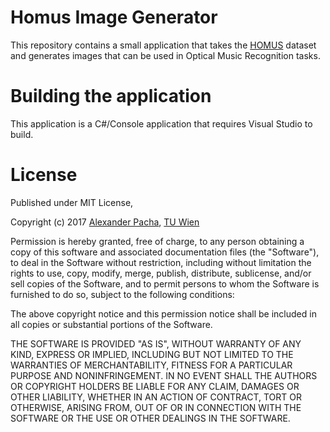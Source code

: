 # Homus Image Generator

This repository contains a small application that takes the [HOMUS](http://grfia.dlsi.ua.es/homus/) dataset and generates images
that can be used in Optical Music Recognition tasks.

# Building the application
This application is a C#/Console application that requires Visual Studio to build.

# License

Published under MIT License,

Copyright (c) 2017 [Alexander Pacha](http://my-it.at), [TU Wien](https://www.ims.tuwien.ac.at/people/alexander-pacha)

Permission is hereby granted, free of charge, to any person obtaining a copy
of this software and associated documentation files (the "Software"), to deal
in the Software without restriction, including without limitation the rights
to use, copy, modify, merge, publish, distribute, sublicense, and/or sell
copies of the Software, and to permit persons to whom the Software is
furnished to do so, subject to the following conditions:

The above copyright notice and this permission notice shall be included in all
copies or substantial portions of the Software.

THE SOFTWARE IS PROVIDED "AS IS", WITHOUT WARRANTY OF ANY KIND, EXPRESS OR
IMPLIED, INCLUDING BUT NOT LIMITED TO THE WARRANTIES OF MERCHANTABILITY,
FITNESS FOR A PARTICULAR PURPOSE AND NONINFRINGEMENT. IN NO EVENT SHALL THE
AUTHORS OR COPYRIGHT HOLDERS BE LIABLE FOR ANY CLAIM, DAMAGES OR OTHER
LIABILITY, WHETHER IN AN ACTION OF CONTRACT, TORT OR OTHERWISE, ARISING FROM,
OUT OF OR IN CONNECTION WITH THE SOFTWARE OR THE USE OR OTHER DEALINGS IN THE
SOFTWARE.